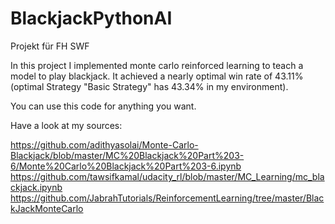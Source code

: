 # BlackjackPythonAI

Projekt für FH SWF

In this project I implemented monte carlo reinforced learning to teach a model to play blackjack.
It achieved a nearly optimal win rate of 43.11% (optimal Strategy "Basic Strategy" has 43.34% in my environment).

You can use this code for anything you want.

Have a look at my sources:

https://github.com/adithyasolai/Monte-Carlo-Blackjack/blob/master/MC%20Blackjack%20Part%203-6/Monte%20Carlo%20Blackjack%20Part%203-6.ipynb
https://github.com/tawsifkamal/udacity_rl/blob/master/MC_Learning/mc_blackjack.ipynb
https://github.com/JabrahTutorials/ReinforcementLearning/tree/master/BlackJackMonteCarlo

